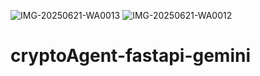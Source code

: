 ![IMG-20250621-WA0013](https://github.com/user-attachments/assets/4db32bde-5126-4494-97f2-ba86ca554907)
![IMG-20250621-WA0012](https://github.com/user-attachments/assets/c4e27f34-2c75-46ad-826c-14e902efb962)
# cryptoAgent-fastapi-gemini

